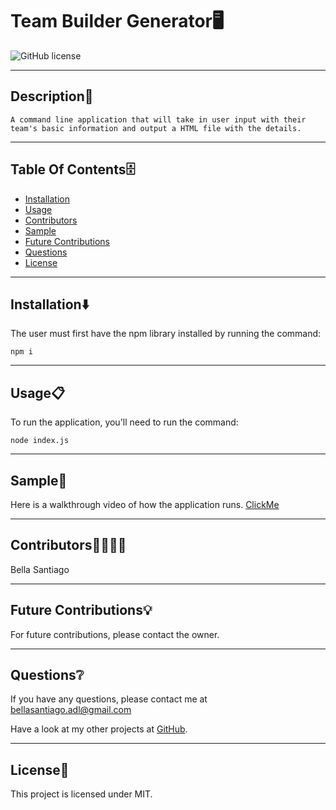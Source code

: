 # Team Builder Generator🖥
  ![GitHub license](https://img.shields.io/badge/license-MIT-yellowgreen.svg)

  ---

  ## Description📒
```
A command line application that will take in user input with their team's basic information and output a HTML file with the details.
```

  ---

  ## Table Of Contents🗄
  - [Installation](#Installation⬇️) 
  - [Usage](#Usage📋)
  - [Contributors](#Contributors🧑‍💻👩‍💻)
  - [Sample](#Sample🎥)
  - [Future Contributions](#Future-Contributions💡)
  - [Questions](#Questions❔)
  - [License](#license🔐)

  ---

  ## Installation⬇️
  
  The user must first have the npm library installed by running the command:
  ```
  npm i
  ```

  ---

  ## Usage📋
  
  To run the application, you'll need to run the command:
  ```
  node index.js
  ```

  ---

  ## Sample🎥
  
  Here is a walkthrough video of how the application runs. [ClickMe](HTML)

  ---

  ## Contributors🧑‍💻👩‍💻
  
  Bella Santiago
  
  ---

  ## Future Contributions💡

  For future contributions, please contact the owner.

  ---

  ## Questions❔

  If you have any questions, please contact me at bellasantiago.adl@gmail.com

  Have a look at my other projects at [GitHub](http://github.com/bellasantiago).

  ---
  ## License🔐
  
  This project is licensed under MIT.